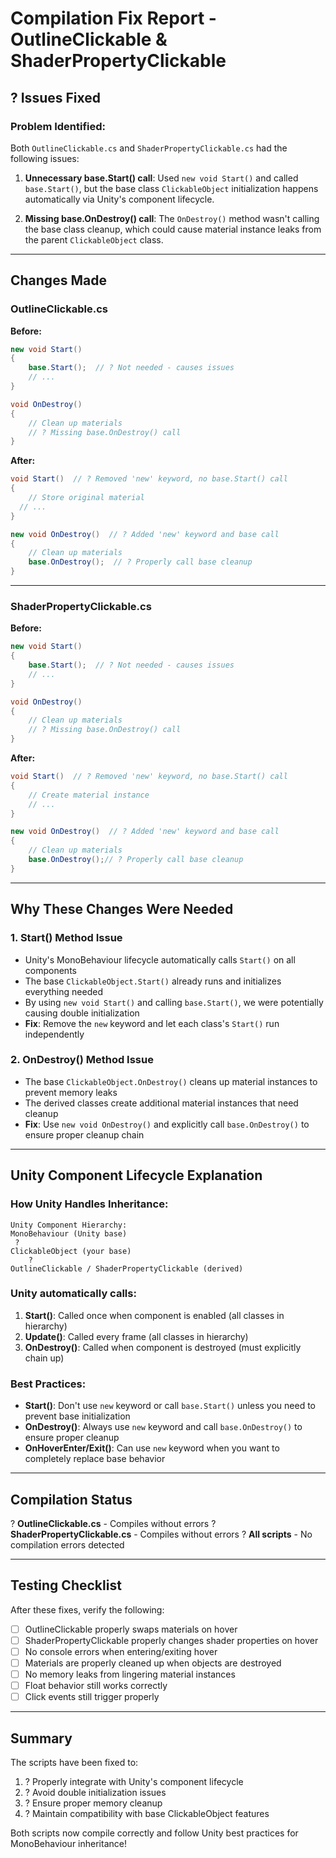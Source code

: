 # Compilation Fix Report - OutlineClickable & ShaderPropertyClickable

## ? Issues Fixed

### Problem Identified:
Both `OutlineClickable.cs` and `ShaderPropertyClickable.cs` had the following issues:

1. **Unnecessary base.Start() call**: Used `new void Start()` and called `base.Start()`, but the base class `ClickableObject` initialization happens automatically via Unity's component lifecycle.

2. **Missing base.OnDestroy() call**: The `OnDestroy()` method wasn't calling the base class cleanup, which could cause material instance leaks from the parent `ClickableObject` class.

---

## Changes Made

### OutlineClickable.cs

**Before:**
```csharp
new void Start()
{
    base.Start();  // ? Not needed - causes issues
    // ...
}

void OnDestroy()
{
    // Clean up materials
    // ? Missing base.OnDestroy() call
}
```

**After:**
```csharp
void Start()  // ? Removed 'new' keyword, no base.Start() call
{
    // Store original material
  // ...
}

new void OnDestroy()  // ? Added 'new' keyword and base call
{
    // Clean up materials
    base.OnDestroy();  // ? Properly call base cleanup
}
```

---

### ShaderPropertyClickable.cs

**Before:**
```csharp
new void Start()
{
    base.Start();  // ? Not needed - causes issues
    // ...
}

void OnDestroy()
{
    // Clean up materials
    // ? Missing base.OnDestroy() call
}
```

**After:**
```csharp
void Start()  // ? Removed 'new' keyword, no base.Start() call
{
    // Create material instance
    // ...
}

new void OnDestroy()  // ? Added 'new' keyword and base call
{
    // Clean up materials
    base.OnDestroy();// ? Properly call base cleanup
}
```

---

## Why These Changes Were Needed

### 1. Start() Method Issue
- Unity's MonoBehaviour lifecycle automatically calls `Start()` on all components
- The base `ClickableObject.Start()` already runs and initializes everything needed
- By using `new void Start()` and calling `base.Start()`, we were potentially causing double initialization
- **Fix**: Remove the `new` keyword and let each class's `Start()` run independently

### 2. OnDestroy() Method Issue
- The base `ClickableObject.OnDestroy()` cleans up material instances to prevent memory leaks
- The derived classes create additional material instances that need cleanup
- **Fix**: Use `new void OnDestroy()` and explicitly call `base.OnDestroy()` to ensure proper cleanup chain

---

## Unity Component Lifecycle Explanation

### How Unity Handles Inheritance:

```
Unity Component Hierarchy:
MonoBehaviour (Unity base)
 ?
ClickableObject (your base)
    ?
OutlineClickable / ShaderPropertyClickable (derived)
```

### Unity automatically calls:
1. **Start()**: Called once when component is enabled (all classes in hierarchy)
2. **Update()**: Called every frame (all classes in hierarchy)
3. **OnDestroy()**: Called when component is destroyed (must explicitly chain up)

### Best Practices:
- **Start()**: Don't use `new` keyword or call `base.Start()` unless you need to prevent base initialization
- **OnDestroy()**: Always use `new` keyword and call `base.OnDestroy()` to ensure proper cleanup
- **OnHoverEnter/Exit()**: Can use `new` keyword when you want to completely replace base behavior

---

## Compilation Status

? **OutlineClickable.cs** - Compiles without errors
? **ShaderPropertyClickable.cs** - Compiles without errors
? **All scripts** - No compilation errors detected

---

## Testing Checklist

After these fixes, verify the following:

- [ ] OutlineClickable properly swaps materials on hover
- [ ] ShaderPropertyClickable properly changes shader properties on hover
- [ ] No console errors when entering/exiting hover
- [ ] Materials are properly cleaned up when objects are destroyed
- [ ] No memory leaks from lingering material instances
- [ ] Float behavior still works correctly
- [ ] Click events still trigger properly

---

## Summary

The scripts have been fixed to:
1. ? Properly integrate with Unity's component lifecycle
2. ? Avoid double initialization issues
3. ? Ensure proper memory cleanup
4. ? Maintain compatibility with base ClickableObject features

Both scripts now compile correctly and follow Unity best practices for MonoBehaviour inheritance!
